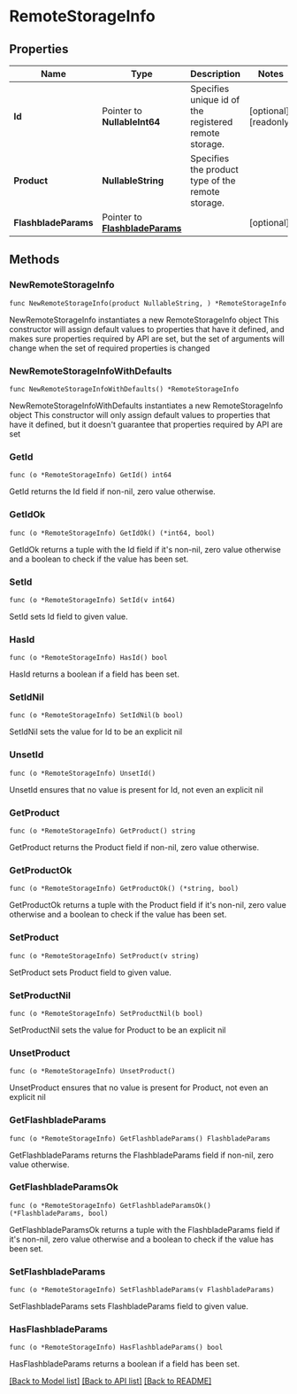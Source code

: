# RemoteStorageInfo

## Properties

Name | Type | Description | Notes
------------ | ------------- | ------------- | -------------
**Id** | Pointer to **NullableInt64** | Specifies unique id of the registered remote storage. | [optional] [readonly] 
**Product** | **NullableString** | Specifies the product type of the remote storage. | 
**FlashbladeParams** | Pointer to [**FlashbladeParams**](FlashbladeParams.md) |  | [optional] 

## Methods

### NewRemoteStorageInfo

`func NewRemoteStorageInfo(product NullableString, ) *RemoteStorageInfo`

NewRemoteStorageInfo instantiates a new RemoteStorageInfo object
This constructor will assign default values to properties that have it defined,
and makes sure properties required by API are set, but the set of arguments
will change when the set of required properties is changed

### NewRemoteStorageInfoWithDefaults

`func NewRemoteStorageInfoWithDefaults() *RemoteStorageInfo`

NewRemoteStorageInfoWithDefaults instantiates a new RemoteStorageInfo object
This constructor will only assign default values to properties that have it defined,
but it doesn't guarantee that properties required by API are set

### GetId

`func (o *RemoteStorageInfo) GetId() int64`

GetId returns the Id field if non-nil, zero value otherwise.

### GetIdOk

`func (o *RemoteStorageInfo) GetIdOk() (*int64, bool)`

GetIdOk returns a tuple with the Id field if it's non-nil, zero value otherwise
and a boolean to check if the value has been set.

### SetId

`func (o *RemoteStorageInfo) SetId(v int64)`

SetId sets Id field to given value.

### HasId

`func (o *RemoteStorageInfo) HasId() bool`

HasId returns a boolean if a field has been set.

### SetIdNil

`func (o *RemoteStorageInfo) SetIdNil(b bool)`

 SetIdNil sets the value for Id to be an explicit nil

### UnsetId
`func (o *RemoteStorageInfo) UnsetId()`

UnsetId ensures that no value is present for Id, not even an explicit nil
### GetProduct

`func (o *RemoteStorageInfo) GetProduct() string`

GetProduct returns the Product field if non-nil, zero value otherwise.

### GetProductOk

`func (o *RemoteStorageInfo) GetProductOk() (*string, bool)`

GetProductOk returns a tuple with the Product field if it's non-nil, zero value otherwise
and a boolean to check if the value has been set.

### SetProduct

`func (o *RemoteStorageInfo) SetProduct(v string)`

SetProduct sets Product field to given value.


### SetProductNil

`func (o *RemoteStorageInfo) SetProductNil(b bool)`

 SetProductNil sets the value for Product to be an explicit nil

### UnsetProduct
`func (o *RemoteStorageInfo) UnsetProduct()`

UnsetProduct ensures that no value is present for Product, not even an explicit nil
### GetFlashbladeParams

`func (o *RemoteStorageInfo) GetFlashbladeParams() FlashbladeParams`

GetFlashbladeParams returns the FlashbladeParams field if non-nil, zero value otherwise.

### GetFlashbladeParamsOk

`func (o *RemoteStorageInfo) GetFlashbladeParamsOk() (*FlashbladeParams, bool)`

GetFlashbladeParamsOk returns a tuple with the FlashbladeParams field if it's non-nil, zero value otherwise
and a boolean to check if the value has been set.

### SetFlashbladeParams

`func (o *RemoteStorageInfo) SetFlashbladeParams(v FlashbladeParams)`

SetFlashbladeParams sets FlashbladeParams field to given value.

### HasFlashbladeParams

`func (o *RemoteStorageInfo) HasFlashbladeParams() bool`

HasFlashbladeParams returns a boolean if a field has been set.


[[Back to Model list]](../README.md#documentation-for-models) [[Back to API list]](../README.md#documentation-for-api-endpoints) [[Back to README]](../README.md)


